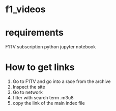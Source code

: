 # f1_videos

# requirements
F1TV subscription
python
jupyter notebook

# How to get links
1. Go to F1TV and go into a race from the archive
2. Inspect the site
3. Go to network
4. filter with search term .m3u8
5. copy the link of the main index file

